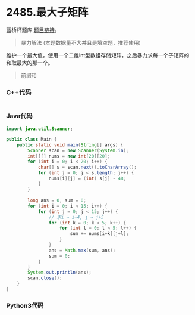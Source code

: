# 2485.最大子矩阵

蓝桥杯题库 [题目链接](https://www.lanqiao.cn/problems/2485/learning/)。

> 暴力解法 (本题数据量不大并且是填空题，推荐使用)

维护一个最大值，使用一个二维int型数组存储矩阵，之后暴力求每一个子矩阵的和取最大的那一个。

> 前缀和

### C++代码

```c++

```

### Java代码

```Java
import java.util.Scanner;

public class Main {
    public static void main(String[] args) {
        Scanner scan = new Scanner(System.in);
        int[][] nums = new int[20][20];
        for (int i = 0; i < 20; i++) {
            char[] s = scan.next().toCharArray();
            for (int j = 0; j < s.length; j++) {
                nums[i][j] = (int) s[j] - 48;
            }
        }
        
        long ans = 0, sum = 0;
        for (int i = 0; i < 15; i++) {
            for (int j = 0; j < 15; j++) {
                // 求i ~ i+4, j ~ j+5
                for (int k = 0; k < 5; k++) {
                    for (int l = 0; l < 5; l++) {
                        sum += nums[i+k][j+l];
                    }
                }
                ans = Math.max(sum, ans);
                sum = 0;
            }
        }
        System.out.println(ans);
        scan.close();
    }
}
```

### Python3代码